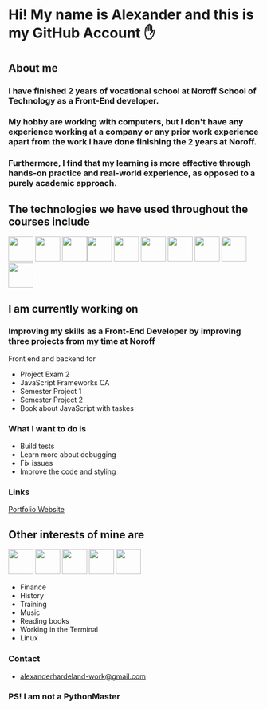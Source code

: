 # Hi! My name is Alexander and this is my GitHub Account ✋

## About me
### I have finished 2 years of vocational school at Noroff School of Technology as a Front-End developer. 
### My hobby are working with computers, but I don't have any experience working at a company or any prior work experience apart from the work I have done finishing the 2 years at Noroff. 
### Furthermore, I find that my learning is more effective through hands-on practice and real-world experience, as opposed to a purely academic approach.
## The technologies we have used throughout the courses include
<img height="50px" src="https://user-images.githubusercontent.com/25181517/192158954-f88b5814-d510-4564-b285-dff7d6400dad.png"> <img height="50px" src="https://user-images.githubusercontent.com/25181517/183898674-75a4a1b1-f960-4ea9-abcb-637170a00a75.png"> <img height="50px" src="https://user-images.githubusercontent.com/25181517/117447155-6a868a00-af3d-11eb-9cfe-245df15c9f3f.png"><img height="50px" src="https://user-images.githubusercontent.com/25181517/183890598-19a0ac2d-e88a-4005-a8df-1ee36782fde1.png"> <img height="50px" src="https://user-images.githubusercontent.com/25181517/183897015-94a058a6-b86e-4e42-a37f-bf92061753e5.png"> <img height="50px" src="https://user-images.githubusercontent.com/25181517/192108374-8da61ba1-99ec-41d7-80b8-fb2f7c0a4948.png"> <img height="50px" src="https://user-images.githubusercontent.com/25181517/192158956-48192682-23d5-4bfc-9dfb-6511ade346bc.png"> <img height="50px" src="https://user-images.githubusercontent.com/25181517/183898054-b3d693d4-dafb-4808-a509-bab54cf5de34.png"> <img height="50px" src="https://user-images.githubusercontent.com/25181517/202896760-337261ed-ee92-4979-84c4-d4b829c7355d.png"> <img height="50px" src="https://user-images.githubusercontent.com/25181517/189715289-df3ee512-6eca-463f-a0f4-c10d94a06b2f.png">
## I am currently working on
### Improving my skills as a Front-End Developer by improving three projects from my time at Noroff

Front end and backend for 
* Project Exam 2
* JavaScript Frameworks CA
* Semester Project 1
* Semester Project 2
* Book about JavaScript with taskes
  
### What I want to do is
* Build tests
* Learn more about debugging
* Fix issues
* Improve the code and styling
### Links
[Portfolio Website](https://pythonmasteralexander.github.io/portfolio-2-website/)
## Other interests of mine are 
<img height="50px" src="https://user-images.githubusercontent.com/25181517/192108889-232b3431-a585-4b36-a62d-9078bd3641d9.png"> <img height="50px" src="https://user-images.githubusercontent.com/25181517/121401671-49102800-c959-11eb-9f6f-74d49a5e1774.png"> <img height="50px" src="https://user-images.githubusercontent.com/25181517/183568594-85e280a7-0d7e-4d1a-9028-c8c2209e073c.png"> <img height="50px" src="https://user-images.githubusercontent.com/25181517/117207330-263ba280-adf4-11eb-9b97-0ac5b40bc3be.png"> <img height="50px" src="https://user-images.githubusercontent.com/25181517/192158606-7c2ef6bd-6e04-47cf-b5bc-da2797cb5bda.png">
* Finance
* History
* Training
* Music
* Reading books
* Working in the Terminal
* Linux
### Contact
* alexanderhardeland-work@gmail.com
### PS! I am not a PythonMaster
